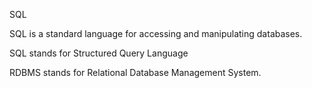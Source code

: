 SQL

SQL is a standard language for accessing and manipulating databases.

SQL stands for Structured Query Language

RDBMS stands for Relational Database Management System.



